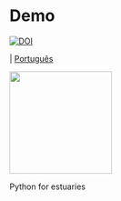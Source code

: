 # Demo


<a href="https://zenodo.org/badge/latestdoi/235808225"><img src="https://zenodo.org/badge/235808225.svg" alt="DOI"></a>


| [Português](./README-pt-BR.md)

[<img src="./images/logo.png" width="180" height="180">](http://elsewhen.co/)

Python for estuaries
